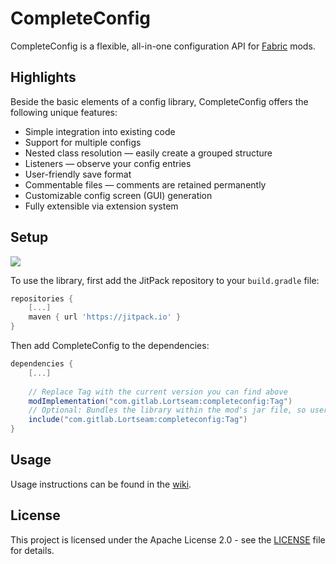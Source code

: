 # CompleteConfig
CompleteConfig is a flexible, all-in-one configuration API for [Fabric](https://fabricmc.net/) mods.

## Highlights
Beside the basic elements of a config library, CompleteConfig offers the following unique features:
* Simple integration into existing code
* Support for multiple configs
* Nested class resolution — easily create a grouped structure
* Listeners — observe your config entries
* User-friendly save format
* Commentable files — comments are retained permanently
* Customizable config screen (GUI) generation
* Fully extensible via extension system

## Setup
[![](https://jitpack.io/v/com.gitlab.Lortseam/completeconfig.svg)](https://jitpack.io/#com.gitlab.Lortseam/completeconfig)

To use the library, first add the JitPack repository to your `build.gradle` file:
```groovy
repositories {
    [...]
    maven { url 'https://jitpack.io' }
}
```
Then add CompleteConfig to the dependencies:
```groovy
dependencies {
    [...]
    
    // Replace Tag with the current version you can find above
    modImplementation("com.gitlab.Lortseam:completeconfig:Tag")
    // Optional: Bundles the library within the mod's jar file, so users don't have to download it seperately
    include("com.gitlab.Lortseam:completeconfig:Tag")
}
```

## Usage
Usage instructions can be found in the [wiki](https://gitlab.com/Lortseam/completeconfig/-/wikis/home).

## License
This project is licensed under the Apache License 2.0 - see the [LICENSE](LICENSE) file for details.